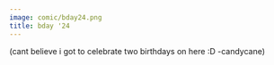 ```yaml
---
image: comic/bday24.png
title: bday '24
---
```

(cant believe i got to celebrate two birthdays on here :D -candycane)
